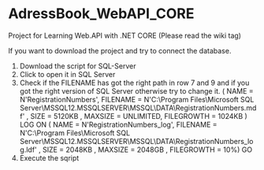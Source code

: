 # AdressBook_WebAPI_CORE
Project for Learning Web.API with .NET CORE  (Please read the wiki tag)

If you want to download the project and try to connect the database.

1. Download the script for SQL-Server
2. Click to open it in SQL Server
3. Check if the FILENAME has got the right path in row 7 and 9 and if you got the right version of SQL Server otherwise try to change it.
( NAME = N'RegistrationNumbers', FILENAME = N'C:\Program Files\Microsoft SQL Server\MSSQL12.MSSQLSERVER\MSSQL\DATA\RegistrationNumbers.mdf' , SIZE = 5120KB , MAXSIZE = UNLIMITED, FILEGROWTH = 1024KB )
 LOG ON 
( NAME = N'RegistrationNumbers_log', FILENAME = N'C:\Program Files\Microsoft SQL Server\MSSQL12.MSSQLSERVER\MSSQL\DATA\RegistrationNumbers_log.ldf' , SIZE = 2048KB , MAXSIZE = 2048GB , FILEGROWTH = 10%)
GO
4. Execute the sqript
